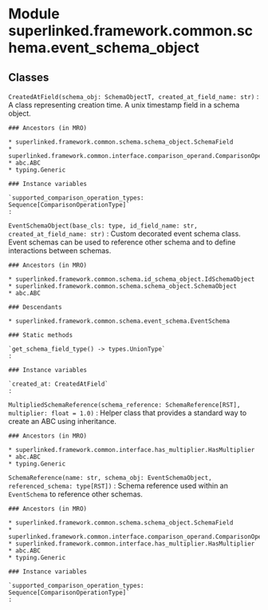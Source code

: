 Module superlinked.framework.common.schema.event_schema_object
==============================================================

Classes
-------

`CreatedAtField(schema_obj: SchemaObjectT, created_at_field_name: str)`
:   A class representing creation time. A unix timestamp field in a schema object.

    ### Ancestors (in MRO)

    * superlinked.framework.common.schema.schema_object.SchemaField
    * superlinked.framework.common.interface.comparison_operand.ComparisonOperand
    * abc.ABC
    * typing.Generic

    ### Instance variables

    `supported_comparison_operation_types: Sequence[ComparisonOperationType]`
    :

`EventSchemaObject(base_cls: type, id_field_name: str, created_at_field_name: str)`
:   Custom decorated event schema class.
    Event schemas can be used to reference other schema and to define interactions between schemas.

    ### Ancestors (in MRO)

    * superlinked.framework.common.schema.id_schema_object.IdSchemaObject
    * superlinked.framework.common.schema.schema_object.SchemaObject
    * abc.ABC

    ### Descendants

    * superlinked.framework.common.schema.event_schema.EventSchema

    ### Static methods

    `get_schema_field_type() ‑> types.UnionType`
    :

    ### Instance variables

    `created_at: CreatedAtField`
    :

`MultipliedSchemaReference(schema_reference: SchemaReference[RST], multiplier: float = 1.0)`
:   Helper class that provides a standard way to create an ABC using
    inheritance.

    ### Ancestors (in MRO)

    * superlinked.framework.common.interface.has_multiplier.HasMultiplier
    * abc.ABC
    * typing.Generic

`SchemaReference(name: str, schema_obj: EventSchemaObject, referenced_schema: type[RST])`
:   Schema reference used within an `EventSchema` to reference other schemas.

    ### Ancestors (in MRO)

    * superlinked.framework.common.schema.schema_object.SchemaField
    * superlinked.framework.common.interface.comparison_operand.ComparisonOperand
    * superlinked.framework.common.interface.has_multiplier.HasMultiplier
    * abc.ABC
    * typing.Generic

    ### Instance variables

    `supported_comparison_operation_types: Sequence[ComparisonOperationType]`
    :